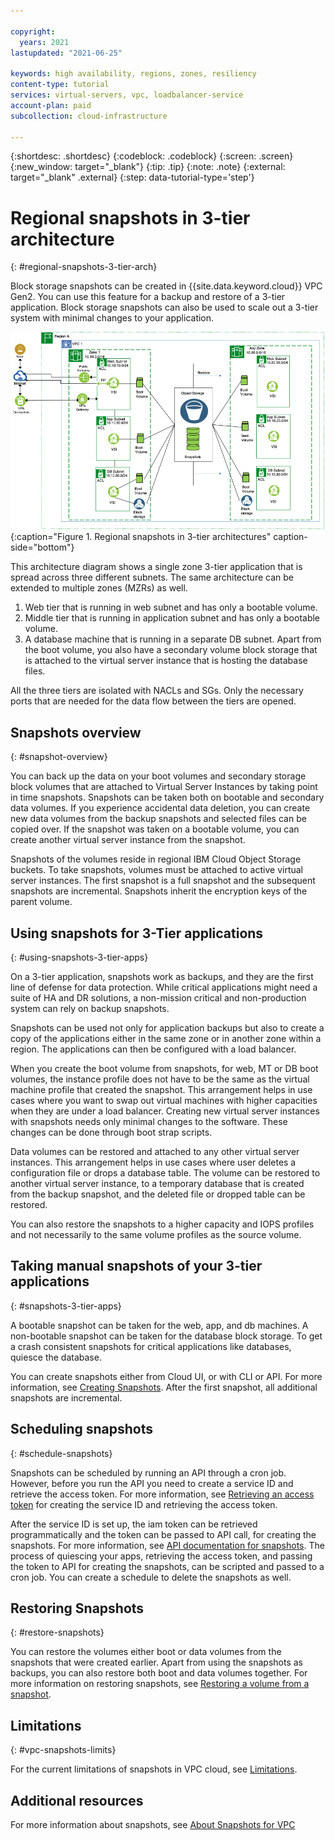 ```yaml
---

copyright:
  years: 2021
lastupdated: "2021-06-25"

keywords: high availability, regions, zones, resiliency
content-type: tutorial
services: virtual-servers, vpc, loadbalancer-service
account-plan: paid
subcollection: cloud-infrastructure

---
```


{:shortdesc: .shortdesc}
{:codeblock: .codeblock}
{:screen: .screen}
{:new_window: target="_blank"}
{:tip: .tip}
{:note: .note}
{:external: target="_blank" .external}
{:step: data-tutorial-type='step'}


# Regional snapshots in 3-tier architecture
{: #regional-snapshots-3-tier-arch}

Block storage snapshots can be created in {{site.data.keyword.cloud}} VPC Gen2. You can use this feature for a backup and restore of a 3-tier application. Block storage snapshots can also be used to scale out a 3-tier system with minimal changes to your application. 

 ![Block storage.](images/ha-block-storage-arch.png){:caption="Figure 1. Regional snapshots in 3-tier architectures" caption-side="bottom"}

This architecture diagram shows a single zone 3-tier application that is spread across three different subnets. The same architecture can be extended to multiple zones (MZRs) as well.

1.	Web tier that is running in web subnet and has only a bootable volume.
2.	Middle tier that is running in application subnet and has only a bootable volume.
3.	A database machine that is running in a separate DB subnet. Apart from the boot volume, you also have a secondary volume block storage that is attached to the virtual server instance that is hosting the database files.

All the three tiers are isolated with NACLs and SGs. Only the necessary ports that are needed for the data flow between the tiers are opened.

## Snapshots overview
{: #snapshot-overview}

You can back up the data on your boot volumes and secondary storage block volumes that are attached to Virtual Server Instances by taking point in time snapshots. Snapshots can be taken both on bootable and secondary data volumes. If you experience accidental data deletion, you can create new data volumes from the backup snapshots and selected files can be copied over. If the snapshot was taken on a bootable volume, you can create another virtual server instance from the snapshot.

Snapshots of the volumes reside in regional IBM Cloud Object Storage buckets. To take snapshots, volumes must be attached to active virtual server instances. The first snapshot is a full snapshot and the subsequent snapshots are incremental. Snapshots inherit the encryption keys of the parent volume. 

## Using snapshots for 3-Tier applications
{: #using-snapshots-3-tier-apps}

On a 3-tier application, snapshots work as backups, and they are the first line of defense for data protection. While critical applications might need a suite of HA and DR solutions, a non-mission critical and non-production system can rely on backup snapshots.

Snapshots can be used not only for application backups but also to create a copy of the applications either in the same zone or in another zone within a region. The applications can then be configured with a load balancer. 

When you create the boot volume from snapshots, for web, MT or DB boot volumes, the instance profile does not have to be the same as the virtual machine profile that created the snapshot. This arrangement helps in use cases where you want to swap out virtual machines with higher capacities when they are under a load balancer. Creating new virtual server instances with snapshots needs only minimal changes to the software. These changes can be done through boot strap scripts.

Data volumes can be restored and attached to any other virtual server instances. This arrangement helps in use cases where user deletes a configuration file or drops a database table. The volume can be restored to another virtual server instance, to a temporary database that is created from the backup snapshot, and the deleted file or dropped table can be restored. 

You can also restore the snapshots to a higher capacity and IOPS profiles and not necessarily to the same volume profiles as the source volume.

## Taking manual snapshots of your 3-tier applications
{: #snapshots-3-tier-apps}

A bootable snapshot can be taken for the web, app, and db machines. A non-bootable snapshot can be taken for the database block storage. To get a crash consistent snapshots for critical applications like databases, quiesce the database.

You can create snapshots either from Cloud UI, or with CLI or API. For more information, see [Creating Snapshots](/docs/vpc?topic=vpc-snapshots-vpc-create). After the first snapshot, all additional snapshots are incremental.

## Scheduling snapshots
{: #schedule-snapshots}

Snapshots can be scheduled by running an API through a cron job. However, before you run the API you need to create a service ID and retrieve the access token. For more information, see [Retrieving an access token](/docs/key-protect?topic=key-protect-retrieve-access-token) for creating the service ID and retrieving the access token. 

After the service ID is set up, the iam token can be retrieved programmatically and the token can be passed to API call, for creating the snapshots. For more information, see [API documentation for snapshots](/apidocs/vpc#create-snapshot). The process of quiescing your apps, retrieving the access token, and passing the token to API for creating the snapshots, can be scripted and passed to a cron job. You can create a schedule to delete the snapshots as well.

## Restoring Snapshots
{: #restore-snapshots}

You can restore the volumes either boot or data volumes from the snapshots that were created earlier. Apart from using the snapshots as backups, you can also restore both boot and data volumes together. For more information on restoring snapshots, see [Restoring a volume from a snapshot](/docs/vpc?topic=vpc-snapshots-vpc-restore#snapshots-vpc-restore). 

## Limitations
{: #vpc-snapshots-limits}

For the current limitations of snapshots in VPC cloud, see [Limitations](/docs/vpc?topic=vpc-snapshots-vpc-about#snapshots-vpc-limitations). 

## Additional resources

For more information about snapshots, see [About Snapshots for VPC](/docs/vpc?topic=vpc-snapshots-vpc-about)

